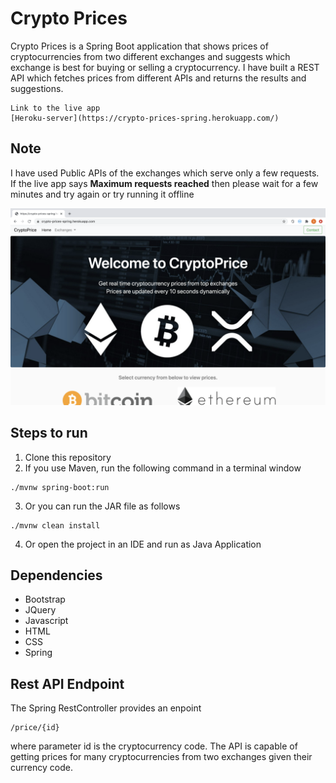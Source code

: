 # Crypto Prices 

Crypto Prices is a Spring Boot application that shows prices of cryptocurrencies from two different exchanges and suggests which exchange is best for buying or selling a cryptocurrency. I have built a REST API which fetches prices from different APIs and returns the results and suggestions.


```
Link to the live app
[Heroku-server](https://crypto-prices-spring.herokuapp.com/)
```

## **Note**

I have used  Public APIs of the exchanges which serve only a few requests. If the live app says **Maximum requests reached** then please wait for a few minutes and try again or try running it offline



![ScreenShot](https://github.com/sagarrapelli/crypto-prices/blob/master/screenshots/Screen%20Shot%202020-09-08%20at%2012.49.36%20PM.png)



## Steps to run
1. Clone this repository
2. If you use Maven, run the following command in a terminal window
```
./mvnw spring-boot:run
```
3. Or you can run the JAR file as follows
```
./mvnw clean install
```
4. Or open the project in an IDE and run as Java Application


## Dependencies
- Bootstrap
- JQuery
- Javascript
- HTML
- CSS
- Spring


## Rest API Endpoint

 The Spring RestController provides an enpoint
```
/price/{id}
```
 where parameter id is the cryptocurrency code. The API is capable of getting prices for many cryptocurrencies from two exchanges given their currency code.